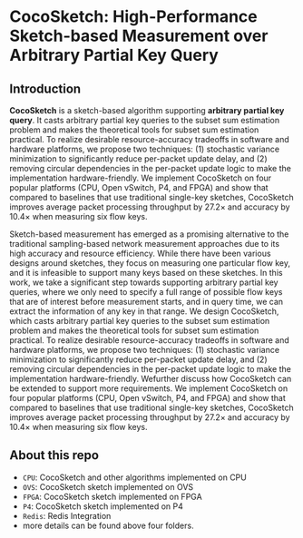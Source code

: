 # CocoSketch: High-Performance Sketch-based Measurement over Arbitrary Partial Key Query

## Introduction

**CocoSketch** is a sketch-based algorithm supporting **arbitrary partial key query**. It casts arbitrary partial key queries to the subset sum estimation problem and makes the theoretical tools for subset sum estimation practical. To realize desirable resource-accuracy tradeoffs in software and hardware platforms, we propose two techniques: (1) stochastic variance minimization to significantly reduce per-packet update delay, and (2) removing circular dependencies in the per-packet update logic to make the implementation hardware-friendly. We implement CocoSketch on four popular platforms (CPU, Open vSwitch, P4, and FPGA) and show that compared to baselines that use traditional single-key sketches, CocoSketch improves average packet processing throughput by 27.2× and accuracy by 10.4× when measuring six flow keys.

Sketch-based measurement has emerged as a promising alternative to the traditional sampling-based network measurement approaches due to its high accuracy and resource efficiency. While there have been various designs around sketches, they focus on measuring one particular flow key, and it is infeasible to support many keys based on these sketches. In this work, we take a significant step towards supporting arbitrary partial key queries, where we only need to specify a full range of possible flow keys that are of interest before measurement starts, and in query time, we can extract the information of any
key in that range. We design CocoSketch, which casts arbitrary partial key queries to the subset sum estimation problem and makes the theoretical tools for subset sum estimation practical. To realize desirable resource-accuracy tradeoffs in software and hardware platforms, we propose two techniques: (1) stochastic variance minimization to significantly reduce per-packet update delay, and (2) removing circular dependencies in the per-packet
update logic to make the implementation hardware-friendly. Wefurther discuss how CocoSketch can be extended to support
more requirements. We implement CocoSketch on four popular platforms (CPU, Open vSwitch, P4, and FPGA) and show that compared to baselines that use traditional single-key sketches, CocoSketch improves average packet processing throughput by 27.2× and accuracy by 10.4× when measuring six flow keys.


## About this repo

- `CPU`: CocoSketch and other algorithms implemented on CPU
- `OVS`: CocoSketch sketch implemented on OVS
- `FPGA`: CocoSketch sketch implemented on FPGA
- `P4`: CocoSketch sketch implemented on P4
- `Redis`: Redis Integration
- more details can be found above four folders.
